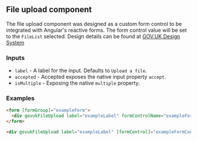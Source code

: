 ## File upload component

The file upload component was designed as a custom form control to be integrated with Angular's reactive forms. The form control value will
be set to the `FileList` selected. Design details can be found
at [GOV.UK Design System](https://design-system.service.gov.uk/components/file-upload/)

### Inputs

- `label` - A label for the input. Defaults to `Upload a file`.
- `accepted` - Accepted exposes the native input property `accept`.
- `isMultiple` - Exposing the native `multiple` property.

### Examples

```html
<form [formGroup]="exampleForm">
  <div govukFileUpload label="exampleLabel" formControlName="exampleFormControlName"></div>
</form>
```

```html
<div govukFileUpload label="exampleLabel" [formControl]="exampleFormControl"></div>
```

